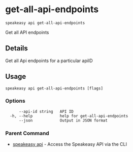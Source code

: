 # get-all-api-endpoints  
`speakeasy api get-all-api-endpoints`  


Get all API endpoints  

## Details

Get all Api endpoints for a particular apiID

## Usage

```
speakeasy api get-all-api-endpoints [flags]
```

### Options

```
      --api-id string   API ID
  -h, --help            help for get-all-api-endpoints
      --json            Output in JSON format
```

### Parent Command

* [speakeasy api](README.md)	 - Access the Speakeasy API via the CLI
